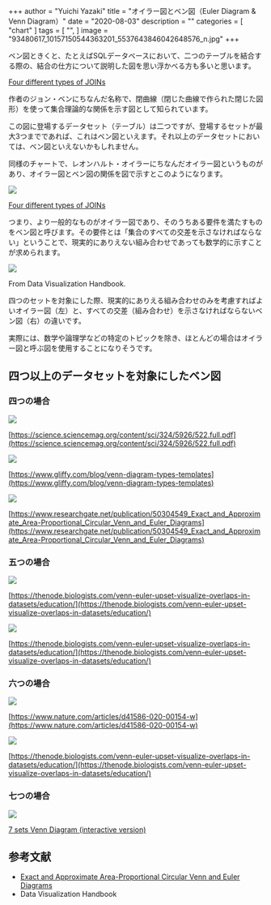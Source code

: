 +++
author = "Yuichi Yazaki"
title = "オイラー図とベン図（Euler Diagram & Venn Diagram）"
date = "2020-08-03"
description = ""
categories = [
    "chart"
]
tags = [
    "",
]
image = "93480617_10157150544363201_5537643846042648576_n.jpg"
+++

ベン図ときくと、たとえばSQLデータベースにおいて、二つのテーブルを結合する際の、結合の仕方について説明した図を思い浮かべる方も多いと思います。

<!--more-->

[Four different types of JOINs](https://www.dofactory.com/sql/join)

作者のジョン・ベンにちなんだ名称で、閉曲線（閉じた曲線で作られた閉じた図形）を使って集合理論的な関係を示す図として知られています。

この図に登場するデータセット（テーブル）は二つですが、登場するセットが最大3つまでであれば、これはベン図といえます。それ以上のデータセットにおいては、ベン図といえないかもしれません。

同様のチャートで、レオンハルト・オイラーにちなんだオイラー図というものがあり、オイラー図とベン図の関係を図で示すとこのようになります。

![](venn_euler-1-1.png)

[Four different types of JOINs](https://www.gliffy.com/blog/venn-diagram-types-templates)

つまり、より一般的なものがオイラー図であり、そのうちある要件を満たすものをベン図と呼びます。その要件とは「集合のすべての交差を示さなければならない」ということで、現実的にありえない組み合わせであっても数学的に示すことが求められます。

![](Venn-and-Euler_4.png)

From Data Visualization Handbook.

四つのセットを対象にした際、現実的にありえる組み合わせのみを考慮すればよいオイラー図（左）と、すべての交差（組み合わせ）を示さなければならないベン図（右）の違いです。

実際には、数学や論理学などの特定のトピックを除き、ほとんどの場合はオイラー図と呼ぶ図を使用することになりそうです。

## 四つ以上のデータセットを対象にしたベン図

### 四つの場合

![](522_4-1.png)

[https://science.sciencemag.org/content/sci/324/5926/522.full.pdf](https://science.sciencemag.org/content/sci/324/5926/522.full.pdf)


![](venn_4_set_curve-1-1.png)

[https://www.gliffy.com/blog/venn-diagram-types-templates](https://www.gliffy.com/blog/venn-diagram-types-templates)


![](venn_4.png)

[https://www.researchgate.net/publication/50304549_Exact_and_Approximate_Area-Proportional_Circular_Venn_and_Euler_Diagrams](https://www.researchgate.net/publication/50304549_Exact_and_Approximate_Area-Proportional_Circular_Venn_and_Euler_Diagrams)


### 五つの場合

![](venn_result20993.png)

[https://thenode.biologists.com/venn-euler-upset-visualize-overlaps-in-datasets/education/](https://thenode.biologists.com/venn-euler-upset-visualize-overlaps-in-datasets/education/)



![](LocalisedRNAs_acrosstime_fiveVenn_modified-01.png)

[https://thenode.biologists.com/venn-euler-upset-visualize-overlaps-in-datasets/education/](https://thenode.biologists.com/venn-euler-upset-visualize-overlaps-in-datasets/education/)



### 六つの場合

![](93480617_10157150544363201_5537643846042648576_n.jpg)

[https://www.nature.com/articles/d41586-020-00154-w](https://www.nature.com/articles/d41586-020-00154-w)


![](LocalisedRNAs_acrosstime_6.png)

[https://thenode.biologists.com/venn-euler-upset-visualize-overlaps-in-datasets/education/](https://thenode.biologists.com/venn-euler-upset-visualize-overlaps-in-datasets/education/)


### 七つの場合

![](venn_7.png)

[7 sets Venn Diagram (interactive version)](http://moebio.com/research/sevensets/)


## 参考文献

- [Exact and Approximate Area-Proportional Circular Venn and Euler Diagrams](https://www.researchgate.net/publication/50304549_Exact_and_Approximate_Area-Proportional_Circular_Venn_and_Euler_Diagrams)
- Data Visualization Handbook